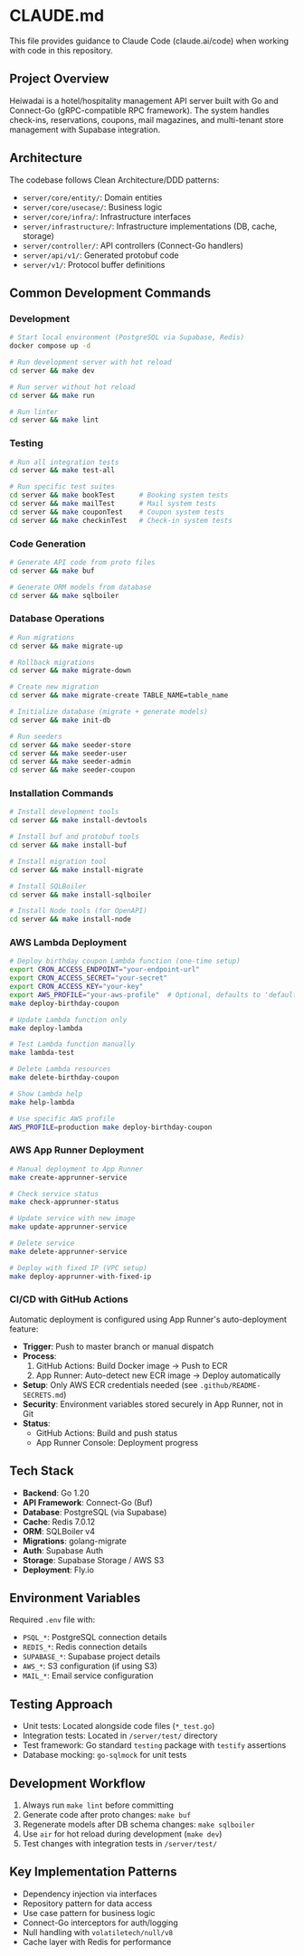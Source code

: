 # CLAUDE.md

This file provides guidance to Claude Code (claude.ai/code) when working with code in this repository.

## Project Overview

Heiwadai is a hotel/hospitality management API server built with Go and Connect-Go (gRPC-compatible RPC framework). The system handles check-ins, reservations, coupons, mail magazines, and multi-tenant store management with Supabase integration.

## Architecture

The codebase follows Clean Architecture/DDD patterns:
- `server/core/entity/`: Domain entities
- `server/core/usecase/`: Business logic
- `server/core/infra/`: Infrastructure interfaces  
- `server/infrastructure/`: Infrastructure implementations (DB, cache, storage)
- `server/controller/`: API controllers (Connect-Go handlers)
- `server/api/v1/`: Generated protobuf code
- `server/v1/`: Protocol buffer definitions

## Common Development Commands

### Development
```bash
# Start local environment (PostgreSQL via Supabase, Redis)
docker compose up -d

# Run development server with hot reload
cd server && make dev

# Run server without hot reload
cd server && make run

# Run linter
cd server && make lint
```

### Testing
```bash
# Run all integration tests
cd server && make test-all

# Run specific test suites
cd server && make bookTest      # Booking system tests
cd server && make mailTest      # Mail system tests
cd server && make couponTest    # Coupon system tests
cd server && make checkinTest   # Check-in system tests
```

### Code Generation
```bash
# Generate API code from proto files
cd server && make buf

# Generate ORM models from database
cd server && make sqlboiler
```

### Database Operations
```bash
# Run migrations
cd server && make migrate-up

# Rollback migrations
cd server && make migrate-down

# Create new migration
cd server && make migrate-create TABLE_NAME=table_name

# Initialize database (migrate + generate models)
cd server && make init-db

# Run seeders
cd server && make seeder-store
cd server && make seeder-user
cd server && make seeder-admin
cd server && make seeder-coupon
```

### Installation Commands
```bash
# Install development tools
cd server && make install-devtools

# Install buf and protobuf tools
cd server && make install-buf

# Install migration tool
cd server && make install-migrate

# Install SQLBoiler
cd server && make install-sqlboiler

# Install Node tools (for OpenAPI)
cd server && make install-node
```

### AWS Lambda Deployment
```bash
# Deploy birthday coupon Lambda function (one-time setup)
export CRON_ACCESS_ENDPOINT="your-endpoint-url"
export CRON_ACCESS_SECRET="your-secret"
export CRON_ACCESS_KEY="your-key"
export AWS_PROFILE="your-aws-profile"  # Optional, defaults to 'default'
make deploy-birthday-coupon

# Update Lambda function only
make deploy-lambda

# Test Lambda function manually
make lambda-test

# Delete Lambda resources
make delete-birthday-coupon

# Show Lambda help
make help-lambda

# Use specific AWS profile
AWS_PROFILE=production make deploy-birthday-coupon
```

### AWS App Runner Deployment
```bash
# Manual deployment to App Runner
make create-apprunner-service

# Check service status
make check-apprunner-status

# Update service with new image
make update-apprunner-service

# Delete service
make delete-apprunner-service

# Deploy with fixed IP (VPC setup)
make deploy-apprunner-with-fixed-ip
```

### CI/CD with GitHub Actions
Automatic deployment is configured using App Runner's auto-deployment feature:

- **Trigger**: Push to master branch or manual dispatch
- **Process**: 
  1. GitHub Actions: Build Docker image → Push to ECR
  2. App Runner: Auto-detect new ECR image → Deploy automatically
- **Setup**: Only AWS ECR credentials needed (see `.github/README-SECRETS.md`)
- **Security**: Environment variables stored securely in App Runner, not in Git
- **Status**: 
  - GitHub Actions: Build and push status
  - App Runner Console: Deployment progress

## Tech Stack

- **Backend**: Go 1.20
- **API Framework**: Connect-Go (Buf)
- **Database**: PostgreSQL (via Supabase)
- **Cache**: Redis 7.0.12
- **ORM**: SQLBoiler v4
- **Migrations**: golang-migrate
- **Auth**: Supabase Auth
- **Storage**: Supabase Storage / AWS S3
- **Deployment**: Fly.io

## Environment Variables

Required `.env` file with:
- `PSQL_*`: PostgreSQL connection details
- `REDIS_*`: Redis connection details  
- `SUPABASE_*`: Supabase project details
- `AWS_*`: S3 configuration (if using S3)
- `MAIL_*`: Email service configuration

## Testing Approach

- Unit tests: Located alongside code files (`*_test.go`)
- Integration tests: Located in `/server/test/` directory
- Test framework: Go standard `testing` package with `testify` assertions
- Database mocking: `go-sqlmock` for unit tests

## Development Workflow

1. Always run `make lint` before committing
2. Generate code after proto changes: `make buf`
3. Regenerate models after DB schema changes: `make sqlboiler`
4. Use `air` for hot reload during development (`make dev`)
5. Test changes with integration tests in `/server/test/`

## Key Implementation Patterns

- Dependency injection via interfaces
- Repository pattern for data access
- Use case pattern for business logic
- Connect-Go interceptors for auth/logging
- Null handling with `volatiletech/null/v8`
- Cache layer with Redis for performance